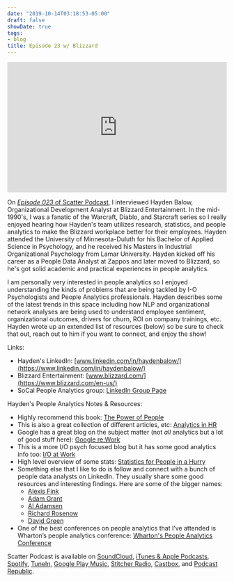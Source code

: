 ```yaml
---
date: "2019-10-14T03:18:53-05:00"
draft: false
showDate: true
tags:
- blog
title: Episode 23 w/ Blizzard
---
```


<iframe width="100%" height="300" scrolling="no" frameborder="no" allow="autoplay" src="https://w.soundcloud.com/player/?url=https%3A//api.soundcloud.com/tracks/690246967&color=%23ff5500&auto_play=false&hide_related=false&show_comments=true&show_user=true&show_reposts=false&show_teaser=true&visual=true"></iframe>
<br/>

On [_Episode 023_ of Scatter Podcast](https://soundcloud.com/scatterpodcast/episode-023), I interviewed Hayden Balow, Organizational Development Analyst at Blizzard Entertainment. In the mid-1990's, I was a fanatic of the Warcraft, Diablo, and Starcraft series so I really enjoyed hearing how Hayden's team utilizes research, statistics, and people analytics to make the Blizzard workplace better for their employees. Hayden attended the University of Minnesota-Duluth for his Bachelor of Applied Science in Psychology, and he received his Masters in Industrial Organizational Psychology from Lamar University. Hayden kicked off his career as a People Data Analyst at Zappos and later moved to Blizzard, so he's got solid academic and practical experiences in people analytics.

I am personally very interested in people analytics so I enjoyed understanding the kinds of problems that are being tackled by I-O Psychologists and People Analytics professionals. Hayden describes some of the latest trends in this space including how NLP and organizational network analyses are being used to understand employee sentiment, organizational outcomes, drivers for churn, ROI on company trainings, etc. Hayden wrote up an extended list of resources (below) so be sure to check that out, reach out to him if you want to connect, and enjoy the show!

Links:

* Hayden's LinkedIn: [www.linkedin.com/in/haydenbalow/](https://www.linkedin.com/in/haydenbalow/)
* Blizzard Entertainment: [www.blizzard.com/](https://www.blizzard.com/en-us/)
* SoCal People Analytics group: [LinkedIn Group Page](https://www.linkedin.com/groups/13609176/)

Hayden's People Analytics Notes & Resources:

* Highly recommend this book: [The Power of People](https://www.amazon.com/Power-People-Successful-Organizations-Performance/dp/0134546008)
* This is also a great collection of different articles, etc: [Analytics in HR](https://www.analyticsinhr.com/people-analytics-resources-repository/)
* Google has a great blog on the subject matter (not _all_ analytics but a lot of good stuff here): [Google re:Work](https://rework.withgoogle.com/)
* This is a more I/O psych focused blog but it has some good analytics info too: [I/O at Work](https://www.ioatwork.com)
* High level overview of some stats: [Statistics for People in a Hurry](https://towardsdatascience.com/statistics-for-people-in-a-hurry-a9613c0ed0b)
* Something else that I like to do is follow and connect with a bunch of people data analysts on LinkedIn.  They usually share some good resources and interesting findings. Here are some of the bigger names:
   * [Alexis Fink](https://www.linkedin.com/in/alexisfink/)
   * [Adam Grant](https://www.linkedin.com/in/adammgrant/)
   * [Al Adamsen](https://www.linkedin.com/in/aladamsen/)
   * [Richard Rosenow](https://www.linkedin.com/in/richardrosenow/)
   * [David Green](https://www.linkedin.com/in/davidrgreen/)
* One of the best conferences on people analytics that I’ve attended is Wharton’s people analytics conference: [Wharton's People Analytics Conference](https://wpa.wharton.upenn.edu/)

Scatter Podcast is available on [SoundCloud](https://soundcloud.com/scatterpodcast), [iTunes & Apple Podcasts](https://podcasts.apple.com/us/podcast/scatter-podcast/id1458544194), [Spotify](https://open.spotify.com/show/64UpJwByrdsrLSYObuEeHx?si=n_UlBzrYQv6ptBjeXfSOsw), [TuneIn](https://tunein.com/podcasts/Business--Economics-Podcasts/Scatter-Podcast-p1216105/), [Google Play Music](https://playmusic.app.goo.gl/?ibi=com.google.PlayMusic&isi=691797987&ius=googleplaymusic&apn=com.google.android.music&link=https://play.google.com/music/m/Iqayzaqkmvhu5op3yehzbj5bus4?t%3DScatter_Podcast%26pcampaignid%3DMKT-na-all-co-pr-mu-pod-16), [Stitcher Radio](https://www.stitcher.com/podcast/scatter-podcast/httpssoundcloudcomscatterpodcast), [Castbox](https://castbox.fm/channel/id2083174), and [Podcast Republic](https://www.podcastrepublic.net/podcast/1458544194).